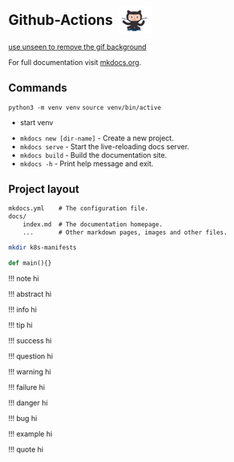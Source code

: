 <h1 style="display: flex; align-items: center; gap: 10px;">
  Github-Actions
  <img src="../assets/github-actions.gif" alt="GitHub Actions" width="70">
</h1>


[use unseen to remove the gif background](https://www.unscreen.com/upload)

For full documentation visit [mkdocs.org](https://www.mkdocs.org).

## Commands

`python3 -m venv venv` 
`source venv/bin/active`
- start venv


* `mkdocs new [dir-name]` - Create a new project.
* `mkdocs serve` - Start the live-reloading docs server.
* `mkdocs build` - Build the documentation site.
* `mkdocs -h` - Print help message and exit.

## Project layout

    mkdocs.yml    # The configuration file.
    docs/
        index.md  # The documentation homepage.
        ...       # Other markdown pages, images and other files.



```sh title="create_folder.sh" linenums="1"
mkdir k8s-manifests 
```

``` py title="main.py"  linenums="1"
def main(){}
```

!!! note
    hi

!!! abstract
    hi

!!! info
    hi

!!! tip
    hi

!!! success
    hi

!!! question
    hi

!!! warning
    hi

!!! failure
    hi



!!! danger
    hi

!!! bug
    hi

!!! example 
    hi

!!! quote
    hi
